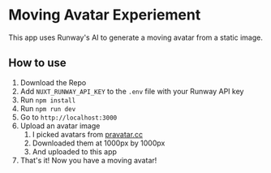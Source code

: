 # Moving Avatar Experiement

This app uses Runway's AI to generate a moving avatar from a static image.

## How to use

1. Download the Repo
2. Add `NUXT_RUNWAY_API_KEY` to the `.env` file with your Runway API key
3. Run `npm install`
4. Run `npm run dev`
5. Go to `http://localhost:3000`
6. Upload an avatar image
   1. I picked avatars from [pravatar.cc](https://pravatar.cc/)
   2. Downloaded them at 1000px by 1000px
   3. And uploaded to this app
7. That's it! Now you have a moving avatar!
